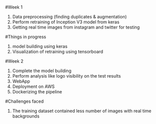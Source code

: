 #Week 1
1) Data preprocessing (finding duplicates & augmentation)
2) Perform retraining of Inception V3 model from keras
3) Getting real time images from instagram and twitter for testing

#Things in progress
1) model building using keras
2) Visualization of retraining using tensorboard

#Week 2
1) Complete the model building
2) Perform analysis like logo visibility on the test results
3) WebApp
4) Deployment on AWS
5) Dockerizing the pipeline

#Challenges faced
1) The training dataset contained less number of images with real time backgrounds
